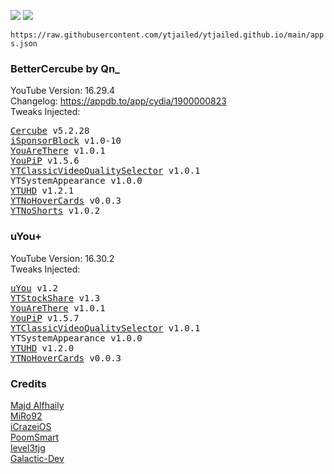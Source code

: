 <a href="altstore://source?URL=https://raw.githubusercontent.com/ytjailed/ytjailed.github.io/main/apps.json"><img src="https://img.shields.io/badge/AltStore-Add%20This%20Source-brightgreen?style=for-the-badge"></a>
<a href="https://altsource.by.lao.sb/browse/?source=https%3A%2F%2Fraw.githubusercontent.com%2Fytjailed%2Fytjailed.github.io%2Fmain%2Fapps.json"><img src="https://img.shields.io/badge/AltStore-Browse-blue?style=for-the-badge"></a>

`https://raw.githubusercontent.com/ytjailed/ytjailed.github.io/main/apps.json`

### BetterCercube by Qn_
YouTube Version: 16.29.4<br/>
Changelog: https://appdb.to/app/cydia/1900000823<br/>
Tweaks Injected:
<pre>
<a href="https://apt.alfhaily.me/depictions/FDXO5R" title="Majd Alfhaily's Repo">Cercube</a> v5.2.28
<a href="https://github.com/Galactic-Dev/iSponsorBlock" title="Galactic-Dev's GitHub">iSponsorBlock</a> v1.0-10
<a href="https://github.com/PoomSmart/YouAreThere" title="PoomSmart's GitHub">YouAreThere</a> v1.0.1
<a href="https://github.com/PoomSmart/YouPiP" title="PoomSmart's GitHub">YouPiP</a> v1.5.6
<a href="https://github.com/PoomSmart/YTClassicVideoQualitySelector" title="PoomSmart's GitHub">YTClassicVideoQualitySelector</a> v1.0.1
YTSystemAppearance v1.0.0
<a href="https://github.com/PoomSmart/YTUHD" title="PoomSmart's GitHub">YTUHD</a> v1.2.1
<a href="https://github.com/level3tjg/YTNoHoverCards" title="level3tjg's GitHub">YTNoHoverCards</a> v0.0.3
<a href="https://miro92.com/repo/depictions/?p=com.miro.ytnoshorts" title="MiRo92's Repo">YTNoShorts</a> v1.0.2
</pre>

### uYou+
YouTube Version: 16.30.2<br/>
Tweaks Injected:
<pre>
<a href="https://miro92.com/repo/depictions/?p=com.miro.uyou" title="MiRo92's Repo">uYou</a> v1.2
<a href="https://github.com/iCrazeiOS/YTStockShare" title="iCrazeiOS' GitHub">YTStockShare</a> v1.3
<a href="https://github.com/PoomSmart/YouAreThere" title="PoomSmart's GitHub">YouAreThere</a> v1.0.1
<a href="https://github.com/PoomSmart/YouPiP" title="PoomSmart's GitHub">YouPiP</a> v1.5.7
<a href="https://github.com/PoomSmart/YTClassicVideoQualitySelector" title="PoomSmart's GitHub">YTClassicVideoQualitySelector</a> v1.0.1
YTSystemAppearance v1.0.0
<a href="https://github.com/PoomSmart/YTUHD" title="PoomSmart's GitHub">YTUHD</a> v1.2.0
<a href="https://github.com/level3tjg/YTNoHoverCards" title="level3tjg's GitHub">YTNoHoverCards</a> v0.0.3
</pre>

### Credits
[Majd Alfhaily](https://github.com/majd)<br/>
[MiRo92](https://github.com/MiRO92)<br/>
[iCrazeiOS](https://github.com/iCrazeiOS)<br/>
[PoomSmart](https://github.com/PoomSmart)<br/>
[level3tjg](https://github.com/level3tjg)<br/>
[Galactic-Dev](https://github.com/Galactic-Dev)
